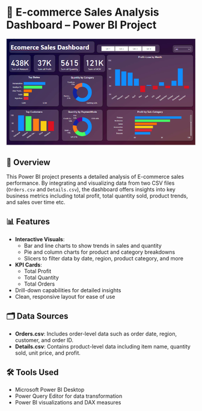 # 🛒 E-commerce Sales Analysis Dashboard – Power BI Project
![E-commerce Sales Dashboard Preview](Dashboard.png)
## 📌 Overview
This Power BI project presents a detailed analysis of E-commerce sales performance. By integrating and visualizing data from two CSV files (`Orders.csv` and `Details.csv`), the dashboard offers insights into key business metrics including total profit, total quantity sold, product trends, and sales over time etc.

## 📊 Features
- **Interactive Visuals**:
  - Bar and line charts to show trends in sales and quantity
  - Pie and column charts for product and category breakdowns
  - Slicers to filter data by date, region, product category, and more
- **KPI Cards**:
  - Total Profit
  - Total Quantity
  - Total Orders
- Drill-down capabilities for detailed insights
- Clean, responsive layout for ease of use

## 🗂️ Data Sources
- **Orders.csv**: Includes order-level data such as order date, region, customer, and order ID.
- **Details.csv**: Contains product-level data including item name, quantity sold, unit price, and profit.

## 🛠️ Tools Used
- Microsoft Power BI Desktop
- Power Query Editor for data transformation
- Power BI visualizations and DAX measures
